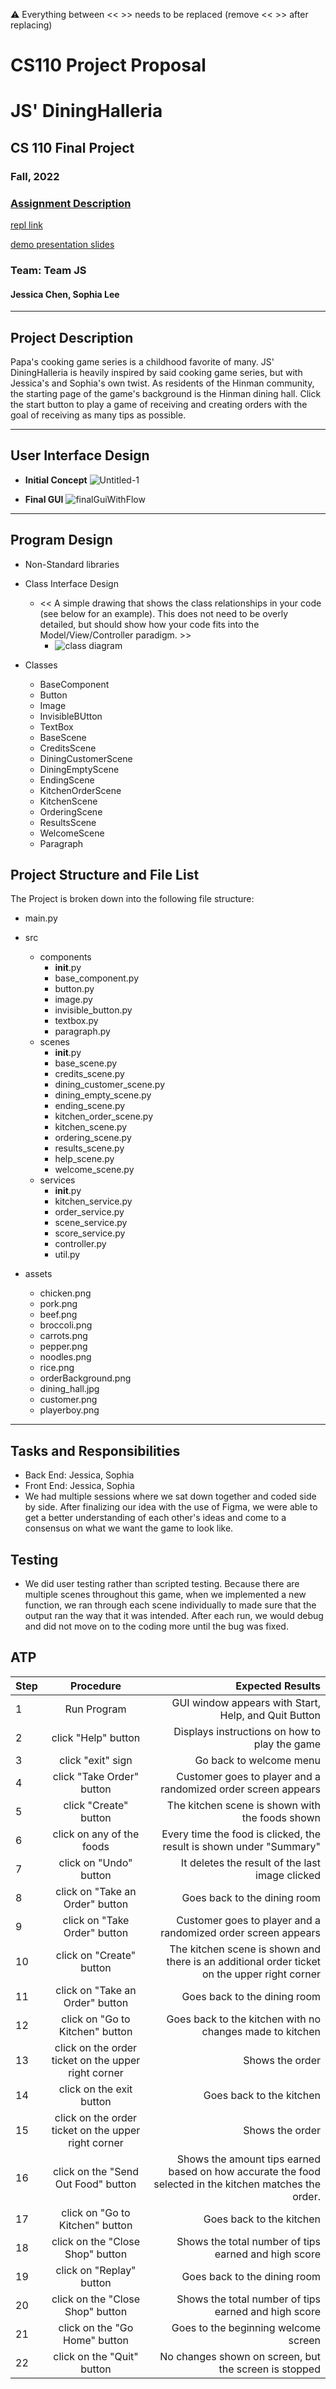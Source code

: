 :warning: Everything between << >> needs to be replaced (remove << >> after replacing)
# CS110 Project Proposal
# JS' DiningHalleria
## CS 110 Final Project
### Fall, 2022
### [Assignment Description](https://docs.google.com/document/d/1H4R6yLL7som1lglyXWZ04RvTp_RvRFCCBn6sqv-82ps/edit?usp=sharing)

[repl link](https://replit.com/join/itrkusqryz-jchen753)

[demo presentation slides](https://docs.google.com/presentation/d/1FM5DYylx94i1ZqEHgAuYoRv2kLpDqNlbks5mNqKFjkI/edit#slide=id.g10b651380e3_0_1544)

### Team: Team JS
#### Jessica Chen, Sophia Lee

***

## Project Description

Papa's cooking game series is a childhood favorite of many. JS' DiningHalleria is heavily inspired by said cooking game series, but with Jessica's and Sophia's own twist. As residents of the Hinman community, the starting page of the game's background is the Hinman dining hall. Click the start button to play a game of receiving and creating orders with the goal of receiving as many tips as possible.

***    

## User Interface Design

- **Initial Concept**
 ![Untitled-1](etc/Untitled-1.png)
    
- **Final GUI**
  ![finalGuiWithFlow](etc/finalGuiWithFlow.jpg)
***        

## Program Design

* Non-Standard libraries
    
* Class Interface Design
    * << A simple drawing that shows the class relationships in your code (see below for an example). This does not need to be overly detailed, but should show how your code fits into the Model/View/Controller paradigm. >>
        * ![class diagram](assets/class_diagram.jpg) 
* Classes
    * BaseComponent
    * Button
    * Image
    * InvisibleBUtton
    * TextBox
    * BaseScene
    * CreditsScene
    * DiningCustomerScene
    * DiningEmptyScene
    * EndingScene
    * KitchenOrderScene
    * KitchenScene
    * OrderingScene
    * ResultsScene
    * WelcomeScene
    * Paragraph
      

## Project Structure and File List

The Project is broken down into the following file structure:

* main.py
* src
    * components
      * __init__.py
      * base_component.py
      * button.py
      * image.py
      * invisible_button.py 
      * textbox.py
      * paragraph.py
    * scenes
      * __init__.py
      * base_scene.py
      * credits_scene.py
      * dining_customer_scene.py
      * dining_empty_scene.py
      * ending_scene.py
      * kitchen_order_scene.py
      * kitchen_scene.py
      * ordering_scene.py
      * results_scene.py
      * help_scene.py
      * welcome_scene.py
    * services
      * __init__.py
      * kitchen_service.py
      * order_service.py
      * scene_service.py
      * score_service.py
      * controller.py
      * util.py
  
      
* assets
    * chicken.png
    * pork.png
    * beef.png
    * broccoli.png
    * carrots.png
    * pepper.png
    * noodles.png
    * rice.png
    * orderBackground.png
    * dining_hall.jpg
    * customer.png
    * playerboy.png

***

## Tasks and Responsibilities 

   * Back End: Jessica, Sophia
   * Front End: Jessica, Sophia
   * We had multiple sessions where we sat down together and coded side by side. After finalizing our idea with the use of Figma, we were able to get a better understanding of each other's ideas and come to a consensus on what we want the game to look like.

## Testing

* We did user testing rather than scripted testing. Because there are multiple scenes throughout this game, when we implemented a new function, we ran through each scene individually to made sure that the output ran the way that it was intended. After each run, we would debug and did not move on to the coding more until the bug was fixed.

## ATP

| Step                 |Procedure             |Expected Results                   |
|----------------------|:--------------------:|----------------------------------:|
|  1                   | Run Program  |GUI window appears with Start, Help, and Quit Button|
|  2                   | click "Help" button | Displays instructions on how to play the game     |
|  3                   | click "exit" sign | Go back to welcome menu   |
|  4                   | click "Take Order" button | Customer goes to player and a randomized order screen appears |
|  5                   | click "Create" button |  The kitchen scene is shown with the foods shown  |
|  6                   | click on any of the foods | Every time the food is clicked, the result is shown under "Summary"  |
|  7                   | click on "Undo" button | It deletes the result of the last image clicked  |
|  8                   | click on "Take an Order" button | Goes back to the dining room|
|  9                   | click on "Take Order" button | Customer goes to player and a randomized order screen appears|
| 10                   | click on "Create" button | The kitchen scene is shown and there is an additional order ticket on the upper right corner|
|  11                  | click on "Take an Order" button | Goes back to the dining room|
|  12                  | click on "Go to Kitchen" button | Goes back to the kitchen with no changes made to kitchen|
|  13                  | click on the order ticket on the upper right corner | Shows the order|
|  14                  | click on the exit button | Goes back to the kitchen|
|  15                  | click on the order ticket on the upper right corner | Shows the order|
|  16                  | click on the "Send Out Food" button | Shows the amount tips earned based on how accurate the food selected in the kitchen matches the order.|
|  17                  | click on "Go to Kitchen" button | Goes back to the kitchen|
|  18                  | click on the "Close Shop" button | Shows the total number of tips earned and high score|
|  19                  | click on "Replay" button | Goes back to the dining room |
|  20                  | click on the "Close Shop" button | Shows the total number of tips earned and high score|
|  21                  | click on the "Go Home" button | Goes to the beginning welcome screen|
|  22                  | click on the "Quit" button | No changes shown on screen, but the screen is stopped |